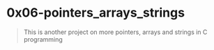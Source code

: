 # 0x06-pointers_arrays_strings

> This is another project on more pointers,
> arrays and strings in C programming
